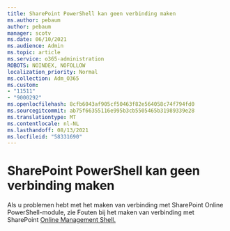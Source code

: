 ```yaml
---
title: SharePoint PowerShell kan geen verbinding maken
ms.author: pebaum
author: pebaum
manager: scotv
ms.date: 06/10/2021
ms.audience: Admin
ms.topic: article
ms.service: o365-administration
ROBOTS: NOINDEX, NOFOLLOW
localization_priority: Normal
ms.collection: Adm_O365
ms.custom:
- "11511"
- "9000292"
ms.openlocfilehash: 8cfb6043af905cf50463f82e564058c74f794fd0
ms.sourcegitcommit: ab75f66355116e995b3cb5505465b31989339e28
ms.translationtype: MT
ms.contentlocale: nl-NL
ms.lasthandoff: 08/13/2021
ms.locfileid: "58331690"
---
```

# <a name="sharepoint-powershell-unable-to-connect"></a>SharePoint PowerShell kan geen verbinding maken

Als u problemen hebt met het maken van verbinding met SharePoint Online PowerShell-module, zie Fouten bij het maken van verbinding met SharePoint [Online Management Shell.](https://docs.microsoft.com/sharepoint/troubleshoot/administration/errors-connecting-to-management-shell)